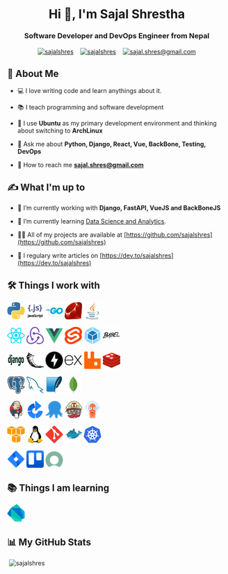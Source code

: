 <h1 align="center">Hi 👋, I'm Sajal Shrestha</h1>
<h3 align="center">Software Developer and DevOps Engineer from Nepal</h3>

<p align="center">
<a href="https://dev.to/sajalshres" target="blank"><img align="center" src="https://cdn.jsdelivr.net/npm/simple-icons@3.0.1/icons/dev-dot-to.svg" alt="sajalshres" height="30" width="30" /></a>
&nbsp;&nbsp;
<a href="https://twitter.com/sajalshres" target="blank"><img align="center" src="https://cdn.jsdelivr.net/npm/simple-icons@3.0.1/icons/twitter.svg" alt="sajalshres" height="30" width="30" /></a>
&nbsp;&nbsp;
<a href="https://www.linkedin.com/in/sajal-shrestha-553b10102/" target="blank"><img align="center" src="https://cdn.jsdelivr.net/npm/simple-icons@3.0.1/icons/linkedin.svg" alt="sajal.shres@gmail.com" height="30" width="30" /></a>
</p>

## 📜 About Me

- 💻 I love writing code and learn anythings about it.

- 📚 I teach programming and software development

- 💽 I use **Ubuntu** as my primary development environment and thinking about switching to **ArchLinux**

- 💬 Ask me about **Python, Django, React, Vue, BackBone, Testing, DevOps**

- 📧 How to reach me **sajal.shres@gmail.com**

## ✍ What I'm up to

- 🔭 I’m currently working with **Django, FastAPI, VueJS and BackBoneJS**

- 🌱 I’m currently learning [Data Science and Analytics](https://www.gvsu.edu/acad/data-science-and-analytics-ms.htm).

- 👨‍💻 All of my projects are available at [https://github.com/sajalshres](https://github.com/sajalshres)

- 📝 I regulary write articles on [https://dev.to/sajalshres](https://dev.to/sajalshres)

## 🛠 Things I work with

<p align="left">
<img src="assets/python.svg" alt="python" width="40" height="40"/>
<img src="assets/javascript.svg" alt="javascript" width="40" height="40"/>
<img src="assets/golang.svg" alt="golang" width="40" height="40"/>
<img src="assets/ruby.svg" alt="ruby" width="40" height="40"/>
<img src="assets/java.svg" alt="java" width="40" height="40"/>
</p>

<p align="left">
<img src="assets/reactjs.svg" alt="reactjs" width="40" height="40"/>
<img src="assets/redux.svg" alt="redux" width="40" height="40"/>
<img src="assets/vuejs.svg" alt="vuejs" width="40" height="40"/>
<img src="assets/svelte.svg" alt="svelte" width="40" height="40"/>
<img src="assets/webpack.svg" alt="webpack" width="40" height="40"/>
<img src="assets/babeljs.svg" alt="babeljs" width="40" height="40"/>
</p>

<p align="left">
<img src="assets/django.svg" alt="django" width="40" height="40"/>
<img src="assets/flask.svg" alt="flask" width="40" height="40"/>
<img src="assets/fastapi.svg" alt="fastapi" width="40" height="40"/>
<img src="assets/expressjs.svg" alt="expressjs" width="40" height="40"/>
<img src="assets/rabbitmq.svg" alt="rabbitmq" width="40" height="40"/>
<img src="assets/redis.svg" alt="redis" width="40" height="40"/>
</p>

<p align="left">
<img src="assets/postgresql.svg" alt="postgresql" width="40" height="40"/>
<img src="assets/mysql.svg" alt="mysql" width="40" height="40"/>
<img src="assets/sqlite.svg" alt="sqlite" width="40" height="40"/>
<img src="assets/mongodb.svg" alt="mongodb" width="40" height="40"/>
</p>

<p align="left">
<img src="assets/jenkins.svg" alt="jenkins" width="40" height="40"/>
<img src="assets/bamboo.svg" alt="bamboo" width="40" height="40"/>
<img src="assets/octopusdeploy.svg" alt="octopusdeploy" width="40" height="40"/>
<img src="assets/travisci.svg" alt="travisci" width="40" height="40"/>
<img src="assets/argocd.svg" alt="argocd" width="40" height="40"/>
</p>

<p align="left">
<img src="assets/aws.svg" alt="aws" width="40" height="40"/>
<img src="assets/linux.svg" alt="linux" width="40" height="40"/>
<img src="assets/gitscm.svg" alt="git" width="40" height="40"/>
<img src="assets/docker.svg" alt="docker" width="40" height="40"/>
<img src="assets/kubernetes.svg" alt="kubernetes" width="40" height="40"/>
</p>

<p align="left">
<img src="assets/jira.svg" alt="aws" width="40" height="40"/>
<img src="assets/trello.svg" alt="trello" width="40" height="40"/>
<img src="assets/servicenow.svg" alt="servicenow" width="40" height="40"/>
</p>

## 📚 Things I am learning

<p>
<img src="assets/dartlang.svg" alt="dart" width="40" height="40"/>
</p>

## 📊 My GitHub Stats

<p>&nbsp;<img align="center" src="https://github-readme-stats.vercel.app/api?username=sajalshres&show_icons=true&hide_title=true" alt="sajalshres" /></p>
